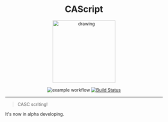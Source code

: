 <div align="center">

# CAScript

<img src="https://user-images.githubusercontent.com/43753315/129302747-d65fb9d1-0cf4-4b1b-92e4-1a8dff99c56d.png" alt="drawing" width="200"/>  
<br/>

![example workflow](https://github.com/CASC-Lang/CAScript/actions/workflows/test.yml/badge.svg)
[![Build Status](https://dev.azure.com/minecraftkyletrain/CAScript/_apis/build/status/CASC-Lang.CAScript?branchName=main)](https://dev.azure.com/minecraftkyletrain/CAScript/_build/latest?definitionId=5&branchName=main)


<hr/>
</div>

> CASC scriting!  

It's now in alpha developing.
